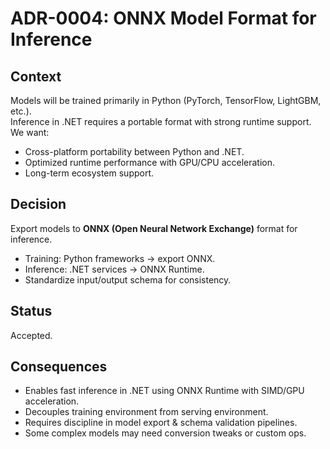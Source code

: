 # ADR-0004: ONNX Model Format for Inference

## Context
Models will be trained primarily in Python (PyTorch, TensorFlow, LightGBM, etc.).  
Inference in .NET requires a portable format with strong runtime support.  
We want:
- Cross-platform portability between Python and .NET.
- Optimized runtime performance with GPU/CPU acceleration.
- Long-term ecosystem support.

## Decision
Export models to **ONNX (Open Neural Network Exchange)** format for inference.  
- Training: Python frameworks → export ONNX.
- Inference: .NET services → ONNX Runtime.
- Standardize input/output schema for consistency.

## Status
Accepted.

## Consequences
- Enables fast inference in .NET using ONNX Runtime with SIMD/GPU acceleration.
- Decouples training environment from serving environment.
- Requires discipline in model export & schema validation pipelines.
- Some complex models may need conversion tweaks or custom ops.
